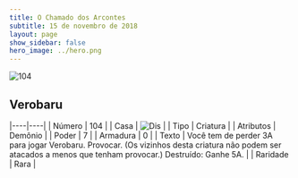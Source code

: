```yaml
---
title: O Chamado dos Arcontes
subtitle: 15 de novembro de 2018
layout: page
show_sidebar: false
hero_image: ../hero.png
---
```


![104](https://cdn.keyforgegame.com/media/card_front/pt/341_104_VCQ8F8XMQJCH_pt.png)

## Verobaru

|----|----|
| Número | 104 |
| Casa | ![Dis](https://archonarcana.com/images/thumb/e/e8/Dis.png/22px-Dis.png "Dis") |
| Tipo | Criatura |
| Atributos | Demônio |
| Poder | 7 |
| Armadura | 0 |
| Texto | Você tem de perder 3A para jogar Verobaru. Provocar. (Os vizinhos desta criatura não podem ser atacados a menos que tenham provocar.) Destruído: Ganhe 5A. |
| Raridade | Rara |
